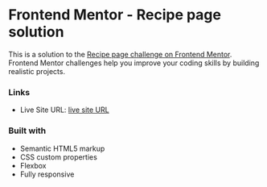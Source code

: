 # Frontend Mentor - Recipe page solution

This is a solution to the [Recipe page challenge on Frontend Mentor](https://www.frontendmentor.io/challenges/recipe-page-KiTsR8QQKm). Frontend Mentor challenges help you improve your coding skills by building realistic projects.

### Links

- Live Site URL: [live site URL](https://your-live-site-url.com)

### Built with

- Semantic HTML5 markup
- CSS custom properties
- Flexbox
- Fully responsive
